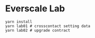 # Everscale Lab

```shell
yarn install
yarn lab01 # crosscontact setting data 
yarn lab02 # upgrade contract
```
